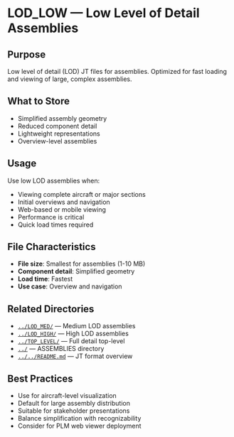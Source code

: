 # LOD_LOW — Low Level of Detail Assemblies

## Purpose

Low level of detail (LOD) JT files for assemblies. Optimized for fast loading and viewing of large, complex assemblies.

## What to Store

- Simplified assembly geometry
- Reduced component detail
- Lightweight representations
- Overview-level assemblies

## Usage

Use low LOD assemblies when:
- Viewing complete aircraft or major sections
- Initial overviews and navigation
- Web-based or mobile viewing
- Performance is critical
- Quick load times required

## File Characteristics

- **File size**: Smallest for assemblies (1-10 MB)
- **Component detail**: Simplified geometry
- **Load time**: Fastest
- **Use case**: Overview and navigation

## Related Directories

- [`../LOD_MED/`](../LOD_MED/) — Medium LOD assemblies
- [`../LOD_HIGH/`](../LOD_HIGH/) — High LOD assemblies
- [`../TOP_LEVEL/`](../TOP_LEVEL/) — Full detail top-level
- [`../`](../) — ASSEMBLIES directory
- [`../../README.md`](../../README.md) — JT format overview

## Best Practices

- Use for aircraft-level visualization
- Default for large assembly distribution
- Suitable for stakeholder presentations
- Balance simplification with recognizability
- Consider for PLM web viewer deployment
